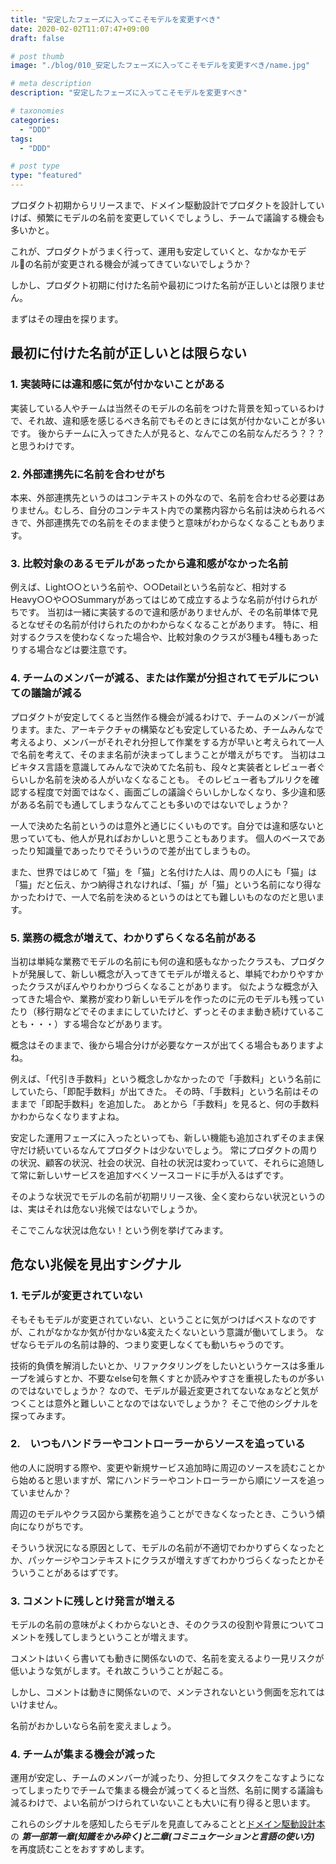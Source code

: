 ```yaml
---
title: "安定したフェーズに入ってこそモデルを変更すべき"
date: 2020-02-02T11:07:47+09:00
draft: false

# post thumb
image: "./blog/010_安定したフェーズに入ってこそモデルを変更すべき/name.jpg"

# meta description
description: "安定したフェーズに入ってこそモデルを変更すべき"

# taxonomies
categories: 
  - "DDD"
tags:
  - "DDD"

# post type
type: "featured"
---
```


プロダクト初期からリリースまで、ドメイン駆動設計でプロダクトを設計していけば、頻繁にモデルの名前を変更していくでしょうし、チームで議論する機会も多いかと。

これが、プロダクトがうまく行って、運用も安定していくと、なかなかモデルの名前が変更される機会が減ってきていないでしょうか？

しかし、プロダクト初期に付けた名前や最初につけた名前が正しいとは限りません。

まずはその理由を探ります。

## 最初に付けた名前が正しいとは限らない

### 1. 実装時には違和感に気が付かないことがある

実装している人やチームは当然そのモデルの名前をつけた背景を知っているわけで、それ故、違和感を感じるべき名前でもそのときには気が付かないことが多いです。
後からチームに入ってきた人が見ると、なんでこの名前なんだろう？？？と思うわけです。

### 2. 外部連携先に名前を合わせがち

本来、外部連携先というのはコンテキストの外なので、名前を合わせる必要はありません。むしろ、自分のコンテキスト内での業務内容から名前は決められるべきで、外部連携先での名前をそのまま使うと意味がわからなくなることもあります。

### 3. 比較対象のあるモデルがあったから違和感がなかった名前

例えば、Light○○という名前や、○○Detailという名前など、相対するHeavy○○や○○Summaryがあってはじめて成立するような名前が付けられがちです。
当初は一緒に実装するので違和感がありませんが、その名前単体で見るとなぜその名前が付けられたのかわからなくなることがあります。
特に、相対するクラスを使わなくなった場合や、比較対象のクラスが3種も4種もあったりする場合などは要注意です。

### 4. チームのメンバーが減る、または作業が分担されてモデルについての議論が減る

プロダクトが安定してくると当然作る機会が減るわけで、チームのメンバーが減ります。また、アーキテクチャの構築なども安定しているため、チームみんなで考えるより、メンバーがそれぞれ分担して作業をする方が早いと考えられて一人で名前を考えて、そのまま名前が決まってしまうことが増えがちです。
当初はユビキタス言語を意識してみんなで決めてた名前も、段々と実装者とレビュー者ぐらいしか名前を決める人がいなくなることも。
そのレビュー者もプルリクを確認する程度で対面ではなく、画面ごしの議論ぐらいしかしなくなり、多少違和感がある名前でも通してしまうなんてことも多いのではないでしょうか？

一人で決めた名前というのは意外と通じにくいものです。自分では違和感ないと思っていても、他人が見ればおかしいと思うこともあります。
個人のベースであったり知識量であったりでそういうので差が出てしまうもの。

また、世界ではじめて「猫」を「猫」と名付けた人は、周りの人にも「猫」は「猫」だと伝え、かつ納得されなければ、「猫」が「猫」という名前になり得なかったわけで、一人で名前を決めるというのはとても難しいものなのだと思います。

### 5. 業務の概念が増えて、わかりずらくなる名前がある

当初は単純な業務でモデルの名前にも何の違和感もなかったクラスも、プロダクトが発展して、新しい概念が入ってきてモデルが増えると、単純でわかりやすかったクラスがぼんやりわかりづらくなることがあります。
似たような概念が入ってきた場合や、業務が変わり新しいモデルを作ったのに元のモデルも残っていたり（移行期などでそのままにしていたけど、ずっとそのまま動き続けていることも・・・）する場合などがあります。

概念はそのままで、後から場合分けが必要なケースが出てくる場合もありますよね。

例えば、「代引き手数料」という概念しかなかったので「手数料」という名前にしていたら、「即配手数料」が出てきた。
その時、「手数料」という名前はそのままで「即配手数料」を追加した。
あとから「手数料」を見ると、何の手数料かわからなくなりますよね。

安定した運用フェーズに入ったといっても、新しい機能も追加されずそのまま保守だけ続いているなんてプロダクトは少ないでしょう。
常にプロダクトの周りの状況、顧客の状況、社会の状況、自社の状況は変わっていて、それらに追随して常に新しいサービスを追加すべくソースコードに手が入るはずです。

そのような状況でモデルの名前が初期リリース後、全く変わらない状況というのは、実はそれは危ない兆候ではないでしょうか。

そこでこんな状況は危ない！という例を挙げてみます。

## 危ない兆候を見出すシグナル

### 1. モデルが変更されていない

そもそもモデルが変更されていない、ということに気がつけばベストなのですが、これがなかなか気が付かない&変えたくないという意識が働いてしまう。
なぜならモデルの名前は静的、つまり変更しなくても動いちゃうのです。

技術的負債を解消したいとか、リファクタリングをしたいというケースは多重ループを減らすとか、不要なelse句を無くすとか読みやすさを重視したものが多いのではないでしょうか？
なので、モデルが最近変更されてないなぁなどと気がつくことは意外と難しいことなのではないでしょうか？
そこで他のシグナルを探ってみます。

### 2.　いつもハンドラーやコントローラーからソースを追っている

他の人に説明する際や、変更や新規サービス追加時に周辺のソースを読むことから始めると思いますが、常にハンドラーやコントローラーから順にソースを追っていませんか？

周辺のモデルやクラス図から業務を追うことができなくなったとき、こういう傾向になりがちです。

そういう状況になる原因として、モデルの名前が不適切でわかりずらくなったとか、パッケージやコンテキストにクラスが増えすぎてわかりづらくなったとかそういうことがあるはずです。

### 3. コメントに残しとけ発言が増える

モデルの名前の意味がよくわからないとき、そのクラスの役割や背景についてコメントを残してしまうということが増えます。

コメントはいくら書いても動きに関係ないので、名前を変えるより一見リスクが低いような気がします。それ故こういうことが起こる。

しかし、コメントは動きに関係ないので、メンテされないという側面を忘れてはいけません。

名前がおかしいなら名前を変えましょう。

### 4. チームが集まる機会が減った

運用が安定し、チームのメンバーが減ったり、分担してタスクをこなすようになってしまったりでチームで集まる機会が減ってくると当然、名前に関する議論も減るわけで、よい名前がつけられていないことも大いに有り得ると思います。

これらのシグナルを感知したらモデルを見直してみることと[ドメイン駆動設計本](https://www.amazon.co.jp/dp/4798121967)の ***第一部第一章(知識をかみ砕く)と二章(コミニュケーションと言語の使い方)*** を再度読むことをおすすめします。
